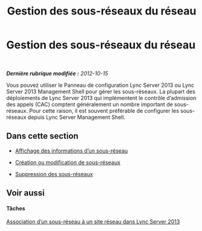 ﻿---
title: Gestion des sous-réseaux du réseau
TOCTitle: Gestion des sous-réseaux du réseau
ms:assetid: 0127b27c-42a7-4d4b-b419-c92149f51e92
ms:mtpsurl: https://technet.microsoft.com/fr-fr/library/JJ687955(v=OCS.15)
ms:contentKeyID: 49891213
ms.date: 05/20/2016
mtps_version: v=OCS.15
ms.translationtype: HT
---

# Gestion des sous-réseaux du réseau

 

_**Dernière rubrique modifiée :** 2012-10-15_

Vous pouvez utiliser le Panneau de configuration Lync Server 2013 ou Lync Server 2013 Management Shell pour gérer les sous-réseaux. La plupart des déploiements de Lync Server 2013 qui implémentent le contrôle d’admission des appels (CAC) comptent généralement un nombre important de sous-réseaux. Pour cette raison, il est souvent préférable de configurer les sous-réseaux depuis Lync Server Management Shell.

## Dans cette section

  - [Affichage des informations d’un sous-réseau](lync-server-2013-viewing-network-subnet-information.md)

  - [Création ou modification de sous-réseaux](lync-server-2013-create-or-modify-network-subnets.md)

  - [Suppression des sous-réseaux](lync-server-2013-deleting-network-subnets.md)

## Voir aussi

#### Tâches

[Association d’un sous-réseau à un site réseau dans Lync Server 2013](lync-server-2013-associate-a-subnet-with-a-network-site.md)

